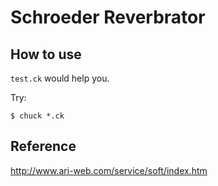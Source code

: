 # Schroeder Reverbrator

## How to use

`test.ck` would help you.

Try:
```
$ chuck *.ck
```

## Reference

http://www.ari-web.com/service/soft/index.htm

